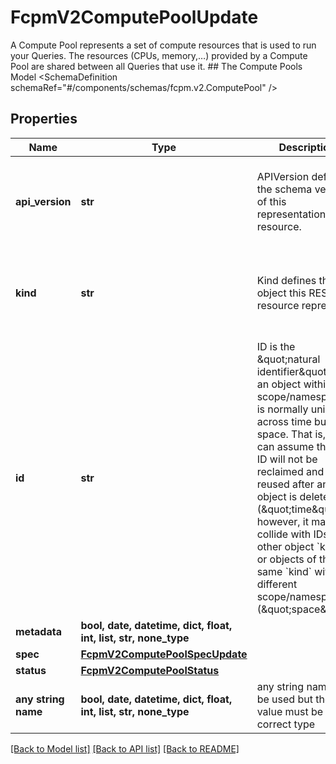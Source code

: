 # FcpmV2ComputePoolUpdate

A Compute Pool represents a set of compute resources that is used to run your Queries. The resources (CPUs, memory,…) provided by a Compute Pool are shared between all Queries that use it.   ## The Compute Pools Model <SchemaDefinition schemaRef=\"#/components/schemas/fcpm.v2.ComputePool\" />

## Properties
Name | Type | Description | Notes
------------ | ------------- | ------------- | -------------
**api_version** | **str** | APIVersion defines the schema version of this representation of a resource. | [optional] [readonly]  if omitted the server will use the default value of "fcpm/v2"
**kind** | **str** | Kind defines the object this REST resource represents. | [optional] [readonly]  if omitted the server will use the default value of "ComputePool"
**id** | **str** | ID is the \&quot;natural identifier\&quot; for an object within its scope/namespace; it is normally unique across time but not space. That is, you can assume that the ID will not be reclaimed and reused after an object is deleted (\&quot;time\&quot;); however, it may collide with IDs for other object &#x60;kinds&#x60; or objects of the same &#x60;kind&#x60; within a different scope/namespace (\&quot;space\&quot;). | [optional] [readonly] 
**metadata** | **bool, date, datetime, dict, float, int, list, str, none_type** |  | [optional] 
**spec** | [**FcpmV2ComputePoolSpecUpdate**](FcpmV2ComputePoolSpecUpdate.md) |  | [optional] 
**status** | [**FcpmV2ComputePoolStatus**](FcpmV2ComputePoolStatus.md) |  | [optional] 
**any string name** | **bool, date, datetime, dict, float, int, list, str, none_type** | any string name can be used but the value must be the correct type | [optional]

[[Back to Model list]](../README.md#documentation-for-models) [[Back to API list]](../README.md#documentation-for-api-endpoints) [[Back to README]](../README.md)


